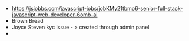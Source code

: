 - https://jsjobbs.com/javascript-jobs/jobKMy21tbmo6-senior-full-stack-javascript-web-developer-6omb-ai
- Brown Bread
- Joyce Steven kyc issue - > created through admin panel
-